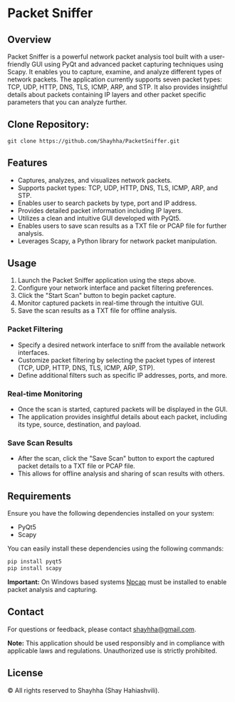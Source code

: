 # Packet Sniffer

## Overview

Packet Sniffer is a powerful network packet analysis tool built with a user-friendly GUI using PyQt and advanced packet capturing techniques using Scapy. It enables you to capture, examine, and analyze different types of network packets. The application currently supports seven packet types: TCP, UDP, HTTP, DNS, TLS, ICMP, ARP, and STP. It also provides insightful details about packets containing IP layers and other packet specific parameters that you can analyze further.

## Clone Repository:

```shell
git clone https://github.com/Shayhha/PacketSniffer.git
```

## Features

- Captures, analyzes, and visualizes network packets.
- Supports packet types: TCP, UDP, HTTP, DNS, TLS, ICMP, ARP, and STP.
- Enables user to search packets by type, port and IP address.
- Provides detailed packet information including IP layers.
- Utilizes a clean and intuitive GUI developed with PyQt5.
- Enables users to save scan results as a TXT file or PCAP file for further analysis.
- Leverages Scapy, a Python library for network packet manipulation.

## Usage

1. Launch the Packet Sniffer application using the steps above.
2. Configure your network interface and packet filtering preferences.
3. Click the "Start Scan" button to begin packet capture.
4. Monitor captured packets in real-time through the intuitive GUI.
5. Save the scan results as a TXT file for offline analysis.

### Packet Filtering

- Specify a desired network interface to sniff from the available network interfaces.
- Customize packet filtering by selecting the packet types of interest (TCP, UDP, HTTP, DNS, TLS, ICMP, ARP, STP).
- Define additional filters such as specific IP addresses, ports, and more.

### Real-time Monitoring

- Once the scan is started, captured packets will be displayed in the GUI.
- The application provides insightful details about each packet, including its type, source, destination, and payload.

### Save Scan Results

- After the scan, click the "Save Scan" button to export the captured packet details to a TXT file or PCAP file.
- This allows for offline analysis and sharing of scan results with others.

## Requirements

Ensure you have the following dependencies installed on your system:

- PyQt5
- Scapy

You can easily install these dependencies using the following commands:

```bash
pip install pyqt5
pip install scapy
```

**Important:** On Windows based systems  [Npcap](https://npcap.com/#download) must be installed to enable packet analysis and capturing.

## Contact

For questions or feedback, please contact [shayhha@gmail.com](mailto:shayhha@gmail.com).

**Note:** This application should be used responsibly and in compliance with applicable laws and regulations. Unauthorized use is strictly prohibited.

## License

© All rights reserved to Shayhha (Shay Hahiashvili).
